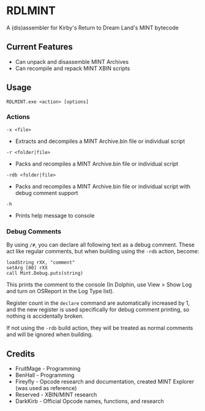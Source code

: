 # RDLMINT
A (dis)assembler for Kirby's Return to Dream Land's MINT bytecode 

## Current Features
* Can unpack and disassemble MINT Archives
* Can recompile and repack MINT XBIN scripts

## Usage
```RDLMINT.exe <action> [options]```
### Actions
```-x <file>```

* Extracts and decompiles a MINT Archive.bin file or individual script

```-r <folder|file>```

* Packs and recompiles a MINT Archive.bin file or individual script

```-rdb <folder|file>```

* Packs and recompiles a MINT Archive.bin file or individual script with debug comment support

```-h```

* Prints help message to console

### Debug Comments
By using `/#`, you can declare all following text as a debug comment. These act like regular comments, but when building using the `-rdb` action, become:

```
loadString rXX, "comment"
setArg [00] rXX
call Mint.Debug.puts(string)
```

This prints the comment to the console (In Dolphin, use View > Show Log and turn on OSReport in the Log Type list).

Register count in the `declare` command are automatically increased by 1, and the new register is used specifically for debug comment printing, so nothing is accidentally broken.

If not using the `-rdb` build action, they will be treated as normal comments and will be ignored when building.

## Credits
* FruitMage - Programming
* BenHall - Programming
* Fireyfly - Opcode research and documentation, created MINT Explorer (was used as reference)
* Reserved - XBIN/MINT research
* DarkKirb - Official Opcode names, functions, and research
